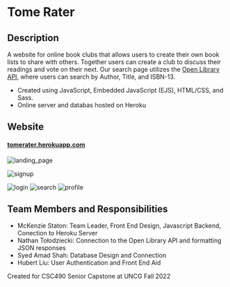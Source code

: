 # Tome Rater 

## Description 
A website for online book clubs that allows users to create their own book lists to share with others. Together users can create a club to discuss their readings and vote on their next. Our search page utilizes the [Open Library API](https://openlibrary.org/developers/api), where users can search by Author, Title, and ISBN-13. 
 - Created using JavaScript, Embedded JavaScript (EJS), HTML/CSS, and Sass. 
 - Online server and databas hosted on Heroku 

## Website 
#### [tomerater.herokuapp.com](tomerater.herokuapp.com/)
![landing_page](https://user-images.githubusercontent.com/62042187/205193160-54cc416a-51a4-4ede-ac92-31a445579750.png)

 ![signup](https://user-images.githubusercontent.com/62042187/205193184-e1abe614-5bf1-4a7a-88f2-6d03bef26ebc.png)

![login](https://user-images.githubusercontent.com/62042187/205193188-e24ef9ee-06fd-46d1-8dc8-7baed1309141.png)
![search](https://user-images.githubusercontent.com/62042187/205193198-8f97c95c-d36c-4c17-85d6-7e1c3bca8ebd.png)
![profile](https://user-images.githubusercontent.com/62042187/205193204-4f3f9d07-f106-4292-b112-b0e551f877a1.png)

## Team Members and Responsibilities 
- McKenzie Staton: Team Leader, Front End Design, Javascript Backend, Conection to Heroku Server  
- Nathan Tołodziecki: Connection to the Open Library API and formatting JSON responses 
- Syed Amad Shah:  Database Design and Connection
- Hubert Liu: User Authentication and Front End Aid 

Created for CSC490 Senior Capstone at UNCG Fall 2022 
